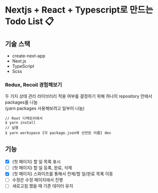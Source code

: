 # Nextjs + React + Typescript로 만드는 Todo List 📋

## 기술 스택

- create-next-app
- Next.js
- TypeScript
- Scss

### Redux, Recoil 경험해보기

두 가지 상태 관리 라이브러리 적용 여부를 결정하기 위해 
하나의 repository 안에서 packages를 나눔<br>
(yarn packages 사용해보려고 일부러 나눔)

```
// Root 디렉토리에서 
$ yarn install
// 실행
$ yarn workspace {각 package.json에 선언된 이름} dev
``` 


## 기능

- [X] (첫 페이지) 할 일 목록 표시
- [ ] (첫 페이지) 할 일 등록, 완료, 삭제
- [X] (첫 페이지) 스와이프를 통해서 전체/할 일/완료 목록 이동
- [ ] 수정은 수정 페이지에서 진행
- [ ] 새로고침 했을 때 기존 데이터 유지
